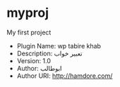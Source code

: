 # myproj
My first project
* Plugin Name: wp tabire khab
* Description: تعبیر خواب
* Version: 1.0
* Author: ابوطالب
* Author URI: http://hamdore.com/
